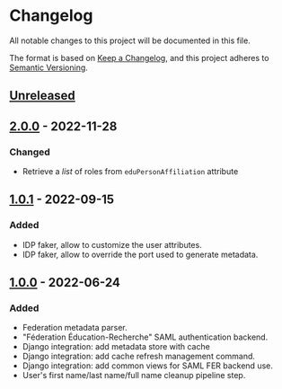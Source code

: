 # Changelog

All notable changes to this project will be documented in this file.

The format is based on
[Keep a Changelog](https://keepachangelog.com/en/1.0.0/),
and this project adheres to
[Semantic Versioning](https://semver.org/spec/v2.0.0.html).

## [Unreleased]


## [2.0.0] - 2022-11-28

### Changed
- Retrieve a *list* of roles from `eduPersonAffiliation` attribute

## [1.0.1] - 2022-09-15

### Added
- IDP faker, allow to customize the user attributes.
- IDP faker, allow to override the port used to generate metadata.

## [1.0.0] - 2022-06-24

### Added
- Federation metadata parser.
- "Féderation Éducation-Recherche" SAML authentication backend.
- Django integration: add metadata store with cache
- Django integration: add cache refresh management command.
- Django integration: add common views for SAML FER backend use.
- User's first name/last name/full name cleanup pipeline step.

[unreleased]: https://github.com/openfun/social-edu-federation/compare/v2.0.0...main
[2.0.0]: https://github.com/openfun/social-edu-federation/compare/v1.0.1...v2.0.0
[1.0.1]: https://github.com/openfun/social-edu-federation/compare/v1.0.0...v1.0.1
[1.0.0]: https://github.com/openfun/social-edu-federation/compare/8d3b675d043e1e791ca78c3a0b2ba3f44635128e...v1.0.0
